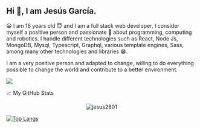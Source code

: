 ## Hi 👋, I am Jesús García.

😀 I am 16 years old 😇 and I am a full stack web developer, I consider myself a positive person and passionate 🤩 about programming, computing and robotics. I handle different technologies such as React, Node Js, MongoDB, Mysql, Typescript, Graphql, various template engines, Sass, among many other technologies and libraries 😁.

I am a very positive person and adapted to change, willing to do everything possible to change the world and contribute to a better environment. 

![](https://komarev.com/ghpvc/?username=jesus2801&color=green)

📈 My GitHub Stats

<p align="center"> <img src="https://github-readme-stats.vercel.app/api?username=jesus2801&show_icons=true&theme=gotham" alt="jesus2801" />
  
  [![Top Langs](https://github-readme-stats.vercel.app/api/top-langs/?username=jesus2801&layout=compact)](https://github.com/anuraghazra/github-readme-stats)
